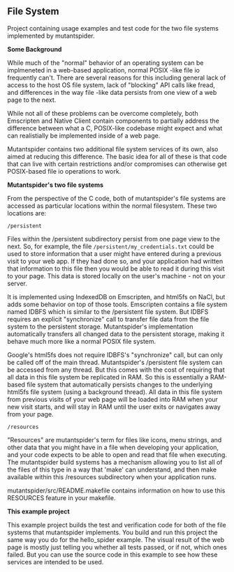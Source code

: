 <h2>File System</h2>

Project containing usage examples and test code for the two file systems implemented
by mutantspider.

<b>Some Background</b>

While much of the "normal" behavior of an operating system can be implmeneted in
a web-based application, normal POSIX -like file io frequently can't.  There are
several reasons for this including general lack of access to the host OS file system,
lack of "blocking" API calls like fread, and differences in the way file -like data
persists from one view of a web page to the next.

While not all of these problems can be overcome completely, both Emscripten and
Native Client contain components to partially address the difference between what
a C, POSIX-like codebase might expect and what can realistially be implemented inside
of a web page.

Mutantspider contains two additional file system services of its own, also aimed at
reducing this difference.  The basic idea for all of these is that code that can live
with certain restrictions and/or compromises can otherwise get POSIX-based file io
operations to work.

<b>Mutantspider's two file systems</b>

From the perspective of the C code, both of mutantspider's file systems are accessed
as particular locations within the normal filesystem.  These two locations are:

    /persistent

Files within the /persistent subdirectory persist from one page view to the next.
So, for example, the file <code>/persistent/my_credentials.txt</code> could be used to store
information that a user might have entered during a previous visit to your web app.
If they had done so, and your application had written that information to this file
then you would be able to read it during this visit to your page.  This data is stored
locally on the user's machine - not on your server.

It is implemented using IndexedDB on Emscripten, and html5fs on NaCl, but adds some
behavior on top of those tools.  Emscripten contains a file system named IDBFS which
is similar to the /persistent file system.  But IDBFS requires an explicit "synchronize"
call to transfer file data from the file system to the persistent storage.  Mutantspider's
implementation automatically transfers all changed data to the persistent storage,
making it behave much more like a normal POSIX file system.

Google's html5fs does not require IDBFS's "synchronize" call, but can only be called
off of the main thread.  Mutantspider's /persistent file system can be accessed from
any thread.  But this comes with the cost of requiring that all data in this file system
be replicated in RAM.  So this is essentially a RAM-based file system that automatically
persists changes to the underlying html5fs file system (using a background thread).
All data in this file system from previous visits of your web page will be loaded into
RAM when your new visit starts, and will stay in RAM until the user exits or navigates
away from your page.

    /resources
    
"Resources" are mutantspider's term for files like icons, menu strings, and other
data that you might have in a file when developing your application, and your code
expects to be able to open and read that file when executing.  The mutantspider
build systems has a mechanism allowing you to list all of the files of this type
in a way that 'make' can understand, and then make available within this /resources
subdirectory when your application runs.

mutantspider/src/README.makefile contains information on how to use this RESOURCES
feature in your makefile.

<b>This example project</b>

This example project builds the test and verification code for both of the file systems
that mutantspider implements.  You build and run this project the same way you do
for the hello_spider example.  The visual result of the web page is mostly just telling
you whether all tests passed, or if not, which ones failed.  But you can use the
source code in this example to see how these services are intended to be used.
